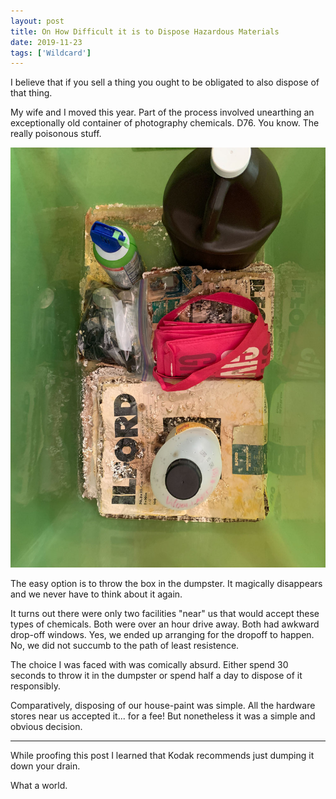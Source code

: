 ```yaml
---
layout: post
title: On How Difficult it is to Dispose Hazardous Materials
date: 2019-11-23
tags: ['Wildcard']
---
```

I believe that if you sell a thing you ought to be obligated to also dispose of that thing.
<!--x-->

My wife and I moved this year. Part of the process involved unearthing an exceptionally old container of photography chemicals. D76. You know. The really poisonous stuff.

![Chemicals](/assets/images/chemicals.jpg)

The easy option is to throw the box in the dumpster. It magically disappears and we never have to think about it again.

It turns out there were only two facilities "near" us that would accept these types of chemicals. Both were over an hour drive away. Both had awkward drop-off windows. Yes, we ended up arranging for the dropoff to happen. No, we did not succumb to the path of least resistence.

The choice I was faced with was comically absurd. Either spend 30 seconds to throw it in the dumpster or spend half a day to dispose of it responsibly.

Comparatively, disposing of our house-paint was simple. All the hardware stores near us accepted it... for a fee! But nonetheless it was a simple and obvious decision.

- - -

While proofing this post I learned that Kodak recommends just dumping it down your drain.

What a world.